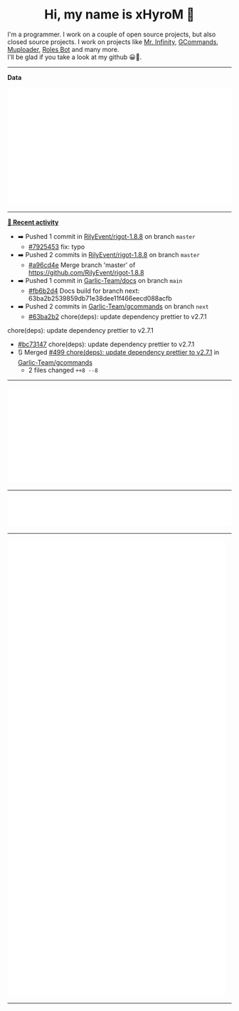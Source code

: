 <p align="center">
    <!-- <img src="https://avatars.githubusercontent.com/u/56601352" width="192" alt="hyro's pfp" /> -->
    <h1 align="center">Hi, my name is xHyroM 👋</h1>
</p>

I'm a programmer. I work on a couple of open source projects, but also closed source projects. I work on projects like [Mr. Infinity](https://discord.com/oauth2/authorize?client_id=720321585625694239&scope=bot%20applications.commands&permissions=8&redirect_uri=https://blobs.gq/imanager&prompt=consent&response_type=code), [GCommands](https://github.com/Garlic-Team/GCommands), [Muploader](https://github.com/xHyroM/Muploder), [Roles Bot](https://github.com/xHyroM/roles-bot) and many more.  
I'll be glad if you take a look at my github 😀👀.

___
**Data**

<img src="https://github.com/xHyroM/xHyroM/blob/master/.cache/base.svg">

___

**[📰 Recent activity](https://github.com/xHyroM)**
* ➡️ Pushed 1 commit in [RilyEvent/rigot-1.8.8](https://github.com/RilyEvent/rigot-1.8.8) on branch `master`
  * [#7925453](https://github.com/RilyEvent/rigot-1.8.8/commit/7925453) fix: typo
* ➡️ Pushed 2 commits in [RilyEvent/rigot-1.8.8](https://github.com/RilyEvent/rigot-1.8.8) on branch `master`
  * [#a96cd4e](https://github.com/RilyEvent/rigot-1.8.8/commit/a96cd4e) Merge branch &#39;master&#39; of https://github.com/RilyEvent/rigot-1.8.8
* ➡️ Pushed 1 commit in [Garlic-Team/docs](https://github.com/Garlic-Team/docs) on branch `main`
  * [#fb6b2d4](https://github.com/Garlic-Team/docs/commit/fb6b2d4) Docs build for branch next: 63ba2b2539859db71e38dee11f466eecd088acfb
* ➡️ Pushed 2 commits in [Garlic-Team/gcommands](https://github.com/Garlic-Team/gcommands) on branch `next`
  * [#63ba2b2](https://github.com/Garlic-Team/gcommands/commit/63ba2b2) chore(deps): update dependency prettier to v2.7.1

chore(deps): update dependency prettier to v2.7.1
  * [#bc73147](https://github.com/Garlic-Team/gcommands/commit/bc73147) chore(deps): update dependency prettier to v2.7.1
* 🔃 Merged [#499 chore(deps): update dependency prettier to v2.7.1](https://github.com/Garlic-Team/gcommands/pull/499) in [Garlic-Team/gcommands](https://github.com/Garlic-Team/gcommands)
  * 2 files changed `++8 --8`


___

<img src="https://github.com/xHyroM/xHyroM/blob/master/.cache/isocalendar.svg">

___

<img src="https://github.com/xHyroM/xHyroM/blob/master/.cache/languages.svg">

___

<img src="https://github.com/xHyroM/xHyroM/blob/master/.cache/achievements.svg">

___
